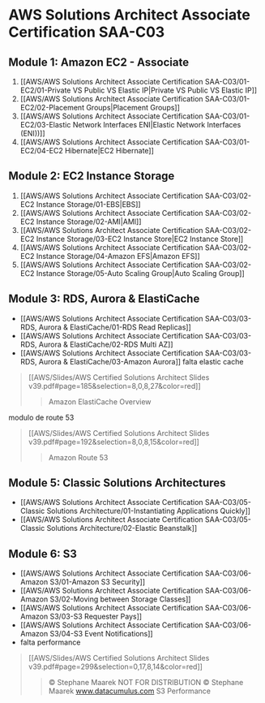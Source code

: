 # AWS Solutions Architect Associate Certification SAA-C03

## Module 1: Amazon EC2 - Associate
1. [[AWS/AWS Solutions Architect Associate Certification SAA-C03/01-EC2/01-Private VS Public VS Elastic IP|Private VS Public VS Elastic IP]]
2. [[AWS/AWS Solutions Architect Associate Certification SAA-C03/01-EC2/02-Placement Groups|Placement Groups]]
3. [[AWS/AWS Solutions Architect Associate Certification SAA-C03/01-EC2/03-Elastic Network Interfaces ENI|Elastic Network Interfaces (ENI))]]
4. [[AWS/AWS Solutions Architect Associate Certification SAA-C03/01-EC2/04-EC2 Hibernate|EC2 Hibernate]]

## Module 2: EC2 Instance Storage
1. [[AWS/AWS Solutions Architect Associate Certification SAA-C03/02-EC2 Instance Storage/01-EBS|EBS]]
2. [[AWS/AWS Solutions Architect Associate Certification SAA-C03/02-EC2 Instance Storage/02-AMI|AMI]]
3. [[AWS/AWS Solutions Architect Associate Certification SAA-C03/02-EC2 Instance Storage/03-EC2 Instance Store|EC2 Instance Store]]
4. [[AWS/AWS Solutions Architect Associate Certification SAA-C03/02-EC2 Instance Storage/04-Amazon EFS|Amazon EFS]]
5. [[AWS/AWS Solutions Architect Associate Certification SAA-C03/02-EC2 Instance Storage/05-Auto Scaling Group|Auto Scaling Group]]

## Module 3: RDS, Aurora & ElastiCache
- [[AWS/AWS Solutions Architect Associate Certification SAA-C03/03-RDS, Aurora & ElastiCache/01-RDS Read Replicas]]
- [[AWS/AWS Solutions Architect Associate Certification SAA-C03/03-RDS, Aurora & ElastiCache/02-RDS Multi AZ]]
- [[AWS/AWS Solutions Architect Associate Certification SAA-C03/03-RDS, Aurora & ElastiCache/03-Amazon Aurora]]
falta elastic cache
> [[AWS/Slides/AWS Certified Solutions Architect Slides v39.pdf#page=185&selection=8,0,8,27&color=red]]
> > Amazon ElastiCache Overview
> 
> 


modulo de route 53
> [[AWS/Slides/AWS Certified Solutions Architect Slides v39.pdf#page=192&selection=8,0,8,15&color=red]]
> > Amazon Route 53
> 
> 

## Module 5: Classic Solutions Architectures
- [[AWS/AWS Solutions Architect Associate Certification SAA-C03/05-Classic Solutions Architecture/01-Instantiating Applications Quickly]]
- [[AWS/AWS Solutions Architect Associate Certification SAA-C03/05-Classic Solutions Architecture/02-Elastic Beanstalk]]

## Module 6: S3
- [[AWS/AWS Solutions Architect Associate Certification SAA-C03/06-Amazon S3/01-Amazon S3 Security]]
- [[AWS/AWS Solutions Architect Associate Certification SAA-C03/06-Amazon S3/02-Moving between Storage Classes]]
- [[AWS/AWS Solutions Architect Associate Certification SAA-C03/06-Amazon S3/03-S3 Requester Pays]]
- [[AWS/AWS Solutions Architect Associate Certification SAA-C03/06-Amazon S3/04-S3 Event Notifications]]
- falta performance
> [[AWS/Slides/AWS Certified Solutions Architect Slides v39.pdf#page=299&selection=0,17,8,14&color=red]]
> > © Stephane Maarek NOT FOR DISTRIBUTION © Stephane Maarek www.datacumulus.com S3 Performance


